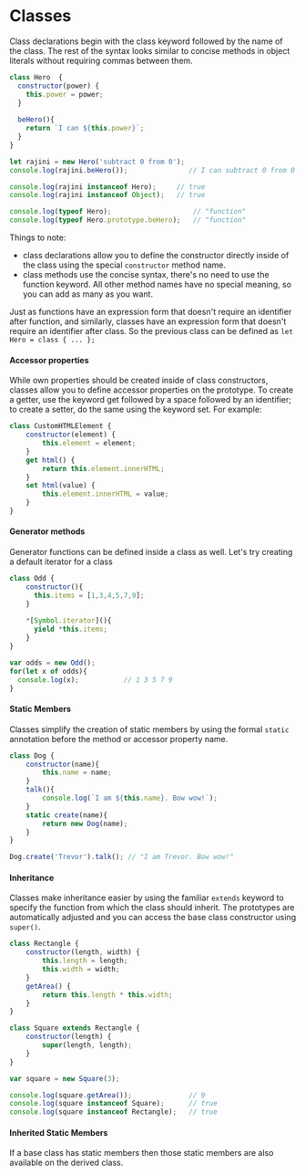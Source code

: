 # Classes

Class declarations begin with the class keyword followed by the name of the class. The rest of the syntax looks similar to concise methods in object literals without requiring commas between them.

``` javascript
class Hero  {
  constructor(power) {
    this.power = power;
  }
  
  beHero(){
    return `I can ${this.power}`;
  }
}

let rajini = new Hero('subtract 0 from 0');
console.log(rajini.beHero());   			// I can subtract 0 from 0

console.log(rajini instanceof Hero);     // true
console.log(rajini instanceof Object);   // true

console.log(typeof Hero);                    // "function"
console.log(typeof Hero.prototype.beHero);   // "function"
```

Things to note:

* class declarations allow you to define the constructor directly inside of the class using the special `constructor` method name.
* class methods use the concise syntax, there's no need to use the function keyword. All other method names have no special meaning, so you can add as many as you want.

Just as functions have an expression form that doesn't require an identifier after function, and similarly, classes have an expression form that doesn't require an identifier after class. So the previous class can be defined as `let Hero = class { ... };`

#### Accessor properties

While own properties should be created inside of class constructors, classes allow you to define accessor properties on the prototype. To create a getter, use the keyword get followed by a space followed by an identifier; to create a setter, do the same using the keyword set. For example:

``` javascript 
class CustomHTMLElement {
    constructor(element) {
        this.element = element;
    }
    get html() {
        return this.element.innerHTML;
    }
    set html(value) {
        this.element.innerHTML = value;
    }
}
```

#### Generator methods

Generator functions can be defined inside a class as well. Let's try creating a default iterator for a class

``` javascript
class Odd {
	constructor(){
	  this.items = [1,3,4,5,7,9];
	}
	
	*[Symbol.iterator](){
	  yield *this.items;
	}
}

var odds = new Odd();
for(let x of odds){
  console.log(x);  			// 1 3 5 7 9
}
```

#### Static Members

Classes simplify the creation of static members by using the formal `static` annotation before the method or accessor property name. 

``` javascript
class Dog {
	constructor(name){
		this.name = name;
	}
	talk(){
		console.log(`I am ${this.name}. Bow wow!`);
	}
	static create(name){
		return new Dog(name);
	}
}

Dog.create('Trevor').talk(); // "I am Trevor. Bow wow!"
```

#### Inheritance

Classes make inheritance easier by using the familiar `extends` keyword to specify the function from which the class should inherit. The prototypes are automatically adjusted and you can access the base class constructor using `super()`.

``` javascript
class Rectangle {
    constructor(length, width) {
        this.length = length;
        this.width = width;
    }
    getArea() {
        return this.length * this.width;
    }
}

class Square extends Rectangle {
    constructor(length) {
		super(length, length);
    }
}

var square = new Square(3);

console.log(square.getArea());              // 9
console.log(square instanceof Square);      // true
console.log(square instanceof Rectangle);   // true
```

#### Inherited Static Members

If a base class has static members then those static members are also available on the derived class. 
